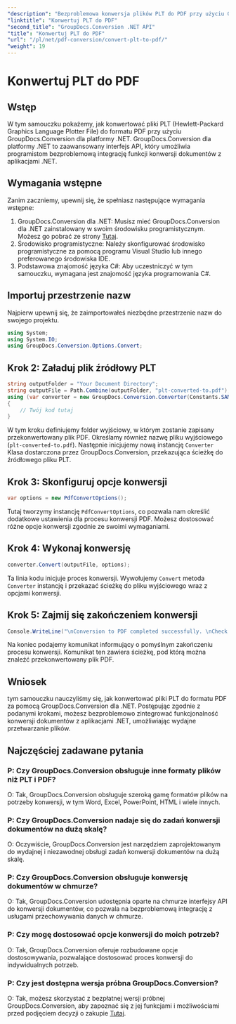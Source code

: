 ```yaml
---
"description": "Bezproblemowa konwersja plików PLT do PDF przy użyciu GroupDocs.Conversion dla .NET. Bezproblemowa integracja funkcji konwersji dokumentów z aplikacjami .NET."
"linktitle": "Konwertuj PLT do PDF"
"second_title": "GroupDocs.Conversion .NET API"
"title": "Konwertuj PLT do PDF"
"url": "/pl/net/pdf-conversion/convert-plt-to-pdf/"
"weight": 19
---
```


# Konwertuj PLT do PDF

## Wstęp
W tym samouczku pokażemy, jak konwertować pliki PLT (Hewlett-Packard Graphics Language Plotter File) do formatu PDF przy użyciu GroupDocs.Conversion dla platformy .NET. GroupDocs.Conversion dla platformy .NET to zaawansowany interfejs API, który umożliwia programistom bezproblemową integrację funkcji konwersji dokumentów z aplikacjami .NET.
## Wymagania wstępne
Zanim zaczniemy, upewnij się, że spełniasz następujące wymagania wstępne:
1. GroupDocs.Conversion dla .NET: Musisz mieć GroupDocs.Conversion dla .NET zainstalowany w swoim środowisku programistycznym. Możesz go pobrać ze strony [Tutaj](https://releases.groupdocs.com/conversion/net/).
2. Środowisko programistyczne: Należy skonfigurować środowisko programistyczne za pomocą programu Visual Studio lub innego preferowanego środowiska IDE.
3. Podstawowa znajomość języka C#: Aby uczestniczyć w tym samouczku, wymagana jest znajomość języka programowania C#.

## Importuj przestrzenie nazw
Najpierw upewnij się, że zaimportowałeś niezbędne przestrzenie nazw do swojego projektu.

```csharp
using System;
using System.IO;
using GroupDocs.Conversion.Options.Convert;
```

## Krok 2: Załaduj plik źródłowy PLT
```csharp
string outputFolder = "Your Document Directory";
string outputFile = Path.Combine(outputFolder, "plt-converted-to.pdf");
using (var converter = new GroupDocs.Conversion.Converter(Constants.SAMPLE_PLT))
{
    // Twój kod tutaj
}
```
W tym kroku definiujemy folder wyjściowy, w którym zostanie zapisany przekonwertowany plik PDF. Określamy również nazwę pliku wyjściowego (`plt-converted-to.pdf`). Następnie inicjujemy nową instancję `Converter` Klasa dostarczona przez GroupDocs.Conversion, przekazująca ścieżkę do źródłowego pliku PLT.
## Krok 3: Skonfiguruj opcje konwersji
```csharp
var options = new PdfConvertOptions();
```
Tutaj tworzymy instancję `PdfConvertOptions`, co pozwala nam określić dodatkowe ustawienia dla procesu konwersji PDF. Możesz dostosować różne opcje konwersji zgodnie ze swoimi wymaganiami.
## Krok 4: Wykonaj konwersję
```csharp
converter.Convert(outputFile, options);
```
Ta linia kodu inicjuje proces konwersji. Wywołujemy `Convert` metoda `Converter` instancję i przekazać ścieżkę do pliku wyjściowego wraz z opcjami konwersji.
## Krok 5: Zajmij się zakończeniem konwersji
```csharp
Console.WriteLine("\nConversion to PDF completed successfully. \nCheck output in {0}", outputFolder);
```
Na koniec podajemy komunikat informujący o pomyślnym zakończeniu procesu konwersji. Komunikat ten zawiera ścieżkę, pod którą można znaleźć przekonwertowany plik PDF.

## Wniosek
tym samouczku nauczyliśmy się, jak konwertować pliki PLT do formatu PDF za pomocą GroupDocs.Conversion dla .NET. Postępując zgodnie z podanymi krokami, możesz bezproblemowo zintegrować funkcjonalność konwersji dokumentów z aplikacjami .NET, umożliwiając wydajne przetwarzanie plików.
## Najczęściej zadawane pytania

### P: Czy GroupDocs.Conversion obsługuje inne formaty plików niż PLT i PDF?

O: Tak, GroupDocs.Conversion obsługuje szeroką gamę formatów plików na potrzeby konwersji, w tym Word, Excel, PowerPoint, HTML i wiele innych.

### P: Czy GroupDocs.Conversion nadaje się do zadań konwersji dokumentów na dużą skalę?

O: Oczywiście, GroupDocs.Conversion jest narzędziem zaprojektowanym do wydajnej i niezawodnej obsługi zadań konwersji dokumentów na dużą skalę.

### P: Czy GroupDocs.Conversion obsługuje konwersję dokumentów w chmurze?

O: Tak, GroupDocs.Conversion udostępnia oparte na chmurze interfejsy API do konwersji dokumentów, co pozwala na bezproblemową integrację z usługami przechowywania danych w chmurze.

### P: Czy mogę dostosować opcje konwersji do moich potrzeb?

O: Tak, GroupDocs.Conversion oferuje rozbudowane opcje dostosowywania, pozwalające dostosować proces konwersji do indywidualnych potrzeb.

### P: Czy jest dostępna wersja próbna GroupDocs.Conversion?

O: Tak, możesz skorzystać z bezpłatnej wersji próbnej GroupDocs.Conversion, aby zapoznać się z jej funkcjami i możliwościami przed podjęciem decyzji o zakupie [Tutaj](https://releases.groupdocs.com/).
